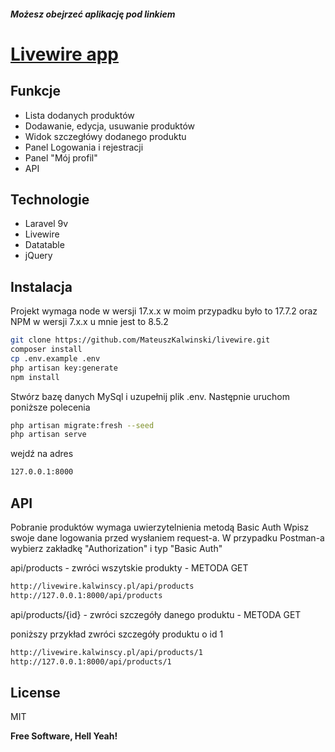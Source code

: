 ##### Możesz obejrzeć aplikację pod linkiem
# [Livewire app](http://livewire.kalwinscy.pl/)

## Funkcje

- Lista dodanych produktów
- Dodawanie, edycja, usuwanie produktów
- Widok szczegłówy dodanego produktu
- Panel Logowania i rejestracji
- Panel "Mój profil"
- API


## Technologie

- Laravel 9v
- Livewire
- Datatable
- jQuery


## Instalacja

Projekt wymaga node w wersji 17.x.x w moim przypadku było to 17.7.2 oraz NPM w wersji 7.x.x u mnie jest to 8.5.2


```sh
git clone https://github.com/MateuszKalwinski/livewire.git
composer install
cp .env.example .env
php artisan key:generate
npm install
```

Stwórz bazę danych MySql i uzupełnij plik .env. Następnie uruchom poniższe polecenia

```sh
php artisan migrate:fresh --seed
php artisan serve
```

wejdź na adres

```sh
127.0.0.1:8000
```

## API
Pobranie produktów wymaga uwierzytelnienia metodą Basic Auth
Wpisz swoje dane logowania przed wysłaniem request-a. W przypadku Postman-a wybierz zakładkę "Authorization" i typ "Basic Auth"

api/products - zwróci wszytskie produkty - METODA GET

```sh
http://livewire.kalwinscy.pl/api/products
http://127.0.0.1:8000/api/products
```

api/products/{id} - zwróci szczegóły danego produktu - METODA GET

poniższy przykład zwróci szczegóły produktu o id 1
```sh
http://livewire.kalwinscy.pl/api/products/1
http://127.0.0.1:8000/api/products/1
```

## License

MIT

**Free Software, Hell Yeah!**

[//]: # (These are reference links used in the body of this note and get stripped out when the markdown processor does its job. There is no need to format nicely because it shouldn't be seen. Thanks SO - http://stackoverflow.com/questions/4823468/store-comments-in-markdown-syntax)

   [dill]: <https://github.com/joemccann/dillinger>
   [git-repo-url]: <https://github.com/joemccann/dillinger.git>
   [john gruber]: <http://daringfireball.net>
   [df1]: <http://daringfireball.net/projects/markdown/>
   [markdown-it]: <https://github.com/markdown-it/markdown-it>
   [Ace Editor]: <http://ace.ajax.org>
   [node.js]: <http://nodejs.org>
   [Twitter Bootstrap]: <http://twitter.github.com/bootstrap/>
   [jQuery]: <http://jquery.com>
   [@tjholowaychuk]: <http://twitter.com/tjholowaychuk>
   [express]: <http://expressjs.com>
   [AngularJS]: <http://angularjs.org>
   [Gulp]: <http://gulpjs.com>

   [PlDb]: <https://github.com/joemccann/dillinger/tree/master/plugins/dropbox/README.md>
   [PlGh]: <https://github.com/joemccann/dillinger/tree/master/plugins/github/README.md>
   [PlGd]: <https://github.com/joemccann/dillinger/tree/master/plugins/googledrive/README.md>
   [PlOd]: <https://github.com/joemccann/dillinger/tree/master/plugins/onedrive/README.md>
   [PlMe]: <https://github.com/joemccann/dillinger/tree/master/plugins/medium/README.md>
   [PlGa]: <https://github.com/RahulHP/dillinger/blob/master/plugins/googleanalytics/README.md>

